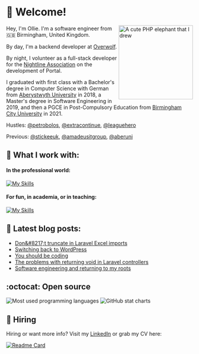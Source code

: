 # 👋 Welcome!

<img align="right" alt="A cute PHP elephant that I drew" height="200" src="https://github.com/oliverearl/oliverearl/assets/14837181/ead3f393-4a1b-4357-9b3a-452bad98b760" />

Hey, I'm Ollie. I'm a software engineer from 🇬🇧 Birmingham, United Kingdom.

By day, I'm a backend developer at [Overwolf](https://www.overwolf.com/). 

By night, I volunteer as a full-stack developer for the [Nightline Association](https://www.github.com/nightline-association) on the development of Portal.

I graduated with first class with a Bachelor's degree in Computer Science with German from [Aberystwyth University](https://www.aber.ac.uk) in 2018, a Master's degree in Software Engineering in 2019, and then a PGCE in Post-Compulsory Education from [Birmingham City University](https://www.bcu.ac.uk) in 2021.

Hustles: [@petrobolos](https://github.com/petrobolos), [@extracontinue](https://github.com/extracontinue), [@leaguehero](https://www.github.com/leagueheroapp)

Previous: [@stickeeuk](https://www.github.com/stickeeuk), [@amadeusitgroup](https://github.com/amadeusitgroup), [@aberuni](https://www.aber.ac.uk)

## 🧰 What I work with:

#### In the professional world:
[![My Skills](https://skillicons.dev/icons?i=php,laravel,wordpress,nodejs,mysql,postgres,javascript,typescript,vue,nuxt,jquery,html,css,sass,tailwind,bootstrap,graphql,bash,flutter,dart,linux,aws,docker,redis,postman,latex,markdown,git,github,githubactions,vite,webpack)](https://skillicons.dev)

#### For fun, in academia, or in teaching:
[![My Skills](https://skillicons.dev/icons?i=symfony,alpinejs,godot,unity,gamemakerstudio,c,cs,dotnet,java,ruby,rails,py,flask,arduino)](https://skillicons.dev)

## 📖 Latest blog posts:

<!--START_SECTION:feed-->
* [Don&amp;#8217;t truncate in Laravel Excel imports](https:&#x2F;&#x2F;oliverearl.co.uk&#x2F;2024&#x2F;08&#x2F;dont-truncate-in-laravel-excel-imports&#x2F;)
* [Switching back to WordPress](https:&#x2F;&#x2F;oliverearl.co.uk&#x2F;2024&#x2F;08&#x2F;switching-back-to-wordpress&#x2F;)
* [You should be coding](https:&#x2F;&#x2F;oliverearl.co.uk&#x2F;2023&#x2F;07&#x2F;you-should-be-coding&#x2F;)
* [The problems with returning void in Laravel controllers](https:&#x2F;&#x2F;oliverearl.co.uk&#x2F;2022&#x2F;08&#x2F;the-problems-with-returning-void-in-laravel-controllers&#x2F;)
* [Software engineering and returning to my roots](https:&#x2F;&#x2F;oliverearl.co.uk&#x2F;2021&#x2F;05&#x2F;software-engineering-and-returning-to-my-roots&#x2F;)
<!--END_SECTION:feed-->

## :octocat: Open source

<div>
  <img src="https://github-readme-stats.vercel.app/api/top-langs/?username=oliverearl&hide=tex&title_color=ffffff&text_color=c9cacc&icon_color=2bbc8a&bg_color=1d1f21&langs_count=3" alt="Most used programming languages" />
  <img src="https://github-readme-stats.vercel.app/api?username=oliverearl&show_icons=true&line_height=27&count_private=true&title_color=ffffff&text_color=c9cacc&icon_color=2bbc8a&bg_color=1d1f21" alt="GitHub stat charts" />
</div>


## 📝 Hiring

Hiring or want more info? Visit my [LinkedIn](https://www.linkedin.com) or grab my CV here:

[![Readme Card](https://github-readme-stats.vercel.app/api/pin/?username=oliverearl&repo=resume-2023)](https://github.com/oliverearl/resume-2023)
